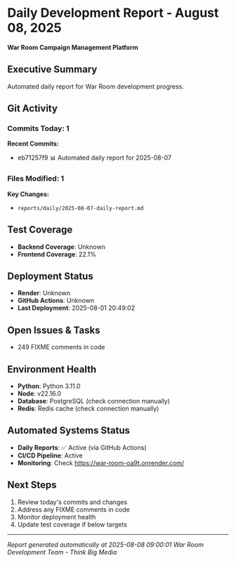 # Daily Development Report - August 08, 2025
**War Room Campaign Management Platform**

## Executive Summary
Automated daily report for War Room development progress.

## Git Activity

### Commits Today: 1

**Recent Commits:**
- eb71257f9 📊 Automated daily report for 2025-08-07

### Files Modified: 1
**Key Changes:**
- `reports/daily/2025-08-07-daily-report.md`

## Test Coverage
- **Backend Coverage**: Unknown
- **Frontend Coverage**: 22.1%

## Deployment Status
- **Render**: Unknown
- **GitHub Actions**: Unknown
- **Last Deployment**: 2025-08-01 20:49:02

## Open Issues & Tasks
- 249 FIXME comments in code

## Environment Health
- **Python**: Python 3.11.0
- **Node**: v22.16.0
- **Database**: PostgreSQL (check connection manually)
- **Redis**: Redis cache (check connection manually)

## Automated Systems Status
- **Daily Reports**: ✅ Active (via GitHub Actions)
- **CI/CD Pipeline**: Active
- **Monitoring**: Check https://war-room-oa9t.onrender.com/

## Next Steps
1. Review today's commits and changes
2. Address any FIXME comments in code
3. Monitor deployment health
4. Update test coverage if below targets

---
*Report generated automatically at 2025-08-08 09:00:01*
*War Room Development Team - Think Big Media*
